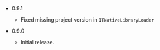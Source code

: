 - 0.9.1

  - Fixed missing project version in `ITNativeLibraryLoader` 


- 0.9.0

    - Initial release. 